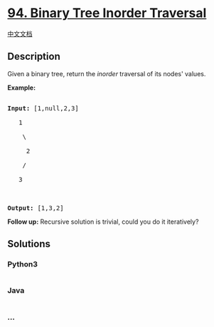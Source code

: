 # [94. Binary Tree Inorder Traversal](https://leetcode.com/problems/binary-tree-inorder-traversal)

[中文文档](/solution/0000-0099/0094.Binary%20Tree%20Inorder%20Traversal/README.md)

## Description

<p>Given a binary tree, return the <em>inorder</em> traversal of its nodes&#39; values.</p>

<p><strong>Example:</strong></p>

<pre>

<strong>Input:</strong> [1,null,2,3]

   1

    \

     2

    /

   3



<strong>Output:</strong> [1,3,2]</pre>

<p><strong>Follow up:</strong> Recursive solution is trivial, could you do it iteratively?</p>

## Solutions

<!-- tabs:start -->

### **Python3**

```python

```

### **Java**

```java

```

### **...**

```

```

<!-- tabs:end -->
